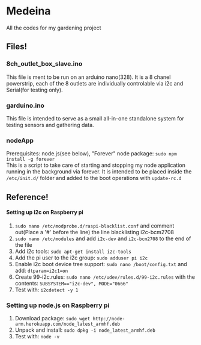 # Medeina
All the codes for my gardening project

## Files!
### 8ch_outlet_box_slave.ino
This file is ment to be run on an arduino nano(328). It is a 8 chanel powerstrip, each of the 8 outlets are individually controlable via i2c and Serial(for testing only).

### garduino.ino
This file is intended to serve as a small all-in-one standalone system for testing sensors and gathering data.

### nodeApp
Prerequisites: node.js(see below), "Forever" node package: `sudo npm install -g forever`<br>
This is a script to take care of starting and stopping my node application running in the background via forever. It is intended to be placed inside the `/etc/init.d/` folder and added to the boot operations with `update-rc.d`

## Reference!
#### Setting up i2c on Raspberry pi
1. `sudo nano /etc/modprobe.d/raspi-blacklist.conf` and comment out(Place a '#' before the line) the line blacklisting i2c-bcm2708
1. `sudo nano /etc/modules` and add `i2c-dev` and `i2c-bcm2708` to the end of the file
1. Add i2c tools: `sudo apt-get install i2c-tools`
1. Add the pi user to the i2c group: `sudo adduser pi i2c`
1. Enable i2c boot device tree support: `sudo nano /boot/config.txt` and add: `dtparam=i2c1=on`
1. Create 99-i2c.rules: `sudo nano /etc/udev/rules.d/99-i2c.rules` with the contents: `SUBSYSTEM=="i2c-dev", MODE="0666"`
1. Test with: `i2cdetect -y 1`

### Setting up node.js on Raspberry pi
1. Download package: `sudo wget http://node-arm.herokuapp.com/node_latest_armhf.deb`
1. Unpack and install: `sudo dpkg -i node_latest_armhf.deb`
1. Test with: `node -v`
